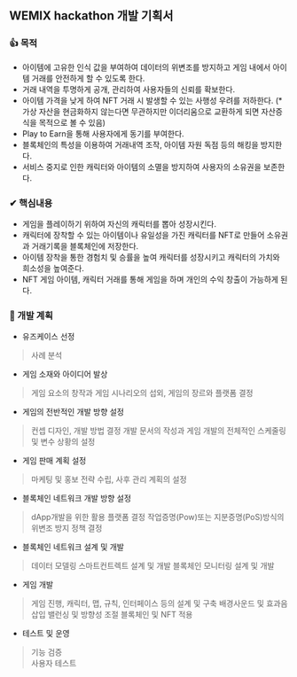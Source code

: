 ## WEMIX hackathon 개발 기획서

### 👍 목적
- 아이템에 고유한 인식 값을 부여하여 데이터의 위변조를 방지하고 게임 내에서 아이템 거래를 안전하게 할 수 있도록 한다.
- 거래 내역을 투명하게 공개, 관리하여 사용자들의 신뢰를 확보한다.
- 아이템 가격을 낮게 하여 NFT 거래 시 발생할 수 있는 사행성 우려를 저하한다. 
(* 가상 자산을 현금화하지 않는다면 무관하지만 이더리움으로 교환하게 되면 자산증식을 목적으로 볼 수 있음)	
- Play to Earn을 통해 사용자에게 동기를 부여한다.
- 블록체인의 특성을 이용하여 거래내역 조작, 아이템 자원 독점 등의 해킹을 방지한다. 
- 서비스 중지로 인한 캐릭터와 아이템의 소멸을 방지하여 사용자의 소유권을 보존한다.

### ✔ 핵심내용
 
- 게임을 플레이하기 위하여 자신의 캐릭터를 뽑아 성장시킨다.
- 캐릭터에 장착할 수 있는 아이템이나 유일성을 가진 캐릭터를 NFT로 만들어 소유권과 거래기록을 블록체인에 저장한다.
- 아이템 장착을 통한 경험치 및 승률을 높여 캐릭터를 성장시키고 캐릭터의 가치와 희소성을 높여준다.
- NFT 게임 아이템, 캐릭터 거래를 통해 게임을 하며 개인의 수익 창출이 가능하게 된다.

### 📝 개발 계획
- 유즈케이스 선정
> 사례 분석
- 게임 소재와 아이디어 발상
> 게임 요소의 창작과 게임 시나리오의 섭외, 게임의 장르와 플랫폼 결정
- 게임의 전반적인 개발 방향 설정
> 컨셉 디자인, 개발 방법 결정
> 개발 문서의 작성과 게임 개발의 전체적인 스케줄링 및 변수 상황의 설정
- 게임 판매 계획 설정
> 마케팅 및 홍보 전략 수립, 사후 관리 계획의 설정
- 블록체인 네트워크 개발 방향 설정
> dApp개발을 위한 활용 플랫폼 결정
> 작업증명(Pow)또는 지분증명(PoS)방식의 위변조 방지 정책 결정
- 블록체인 네트워크 설계 및 개발
> 데이터 모델링
> 스마트컨트렉트 설계 및 개발
> 블록체인 모니터링 설계 및 개발
- 게임 개발
> 게임 진행, 캐릭터, 맵, 규칙, 인터페이스 등의 설계 및 구축
> 배경사운드 및 효과음 삽입
> 밸런싱 및 방향성 조절
> 블록체인 및 NFT 적용
- 테스트 및 운영
> 기능 검증<br>
> 사용자 테스트
